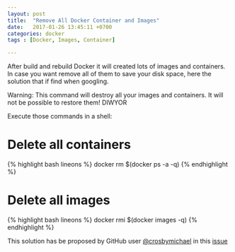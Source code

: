 ```yaml
---
layout: post
title:  "Remove All Docker Container and Images"
date:   2017-01-26 13:45:11 +0700
categories: docker
tags : [Docker, Images, Container]

---
```

After build and rebuild Docker it will created lots of images and containers. In case you want remove all of them to save your disk space, here the solution that if find when googling.

Warning: This command will destroy all your images and containers. It will not be possible to restore them! DIWYOR

Execute those commands in a shell:

# Delete all containers
{% highlight bash lineons %}
docker rm $(docker ps -a -q)
{% endhighlight %}
# Delete all images
{% highlight bash lineons %}
docker rmi $(docker images -q)
{% endhighlight %}

This solution has be proposed by GitHub user [@crosbymichael][crosbymichael] in this [issue][github-issue]

[crosbymichael]: https://github.com/crosbymichael
[github-issue]:https://github.com/dotcloud/docker/issues/928#issuecomment-23538307
